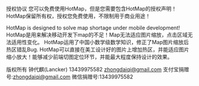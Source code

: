 授权协议
您可以免费使用HotMap，但是您需要包含HotMap的授权声明！
HotMap保留所有权，授权您免费使用，不限制用于商业用途！

HotMap is designed to solve map shortage under mobile development!
HotMap是用来解决移动开发下map的不足！Map无法适应图片缩放，点击区域无法适用性变化。
HotMap运用了中国小数学级数学知识，修正了Map图片缩放后热区错乱Bug.
HotMap可以直接在美工设计好的图片上增加热区，并能适应图片缩小放大！能够减少前端切图定位环节，并能最大程度保持设计的效果。


版权所有 钟代麒(Lancker) 
13439975582
zhongdaiqi@gmail.com
支付宝捐赠号:zhongdaiqi@gmail.com
微信捐赠号:13439975582
